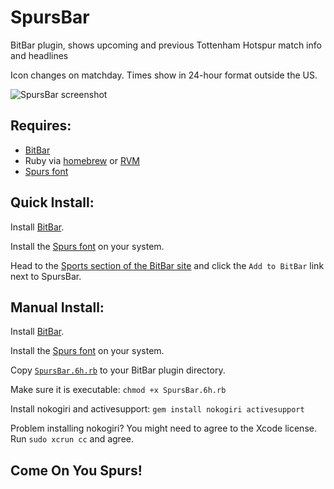 # SpursBar
BitBar plugin, shows upcoming and previous Tottenham Hotspur match info and headlines

Icon changes on matchday. Times show in 24-hour format outside the US.

![SpursBar screenshot](https://cloud.githubusercontent.com/assets/2213967/18461786/071d930a-794b-11e6-868c-4b3da43b7639.png)

## Requires:
* [BitBar](https://getbitbar.com/)
* Ruby via [homebrew](https://www.ruby-lang.org/en/documentation/installation/#homebrew) or [RVM](https://rvm.io)
* [Spurs font](http://www.tottenhamhotspur.com/components/fonts/spurs-webfont.ttf)

## Quick Install:
Install [BitBar](https://getbitbar.com/).

Install the [Spurs font](http://www.tottenhamhotspur.com/components/fonts/spurs-webfont.ttf) on your system.

Head to the [Sports section of the BitBar site](https://getbitbar.com/plugins/Sports) and click the `Add to BitBar` link next to SpursBar.

## Manual Install:
Install [BitBar](https://getbitbar.com/).

Install the [Spurs font](http://www.tottenhamhotspur.com/components/fonts/spurs-webfont.ttf) on your system.

Copy [`SpursBar.6h.rb`](https://github.com/coreyk/SpursBar/raw/master/SpursBar.6h.rb) to your BitBar plugin directory.

Make sure it is executable: `chmod +x SpursBar.6h.rb`

Install nokogiri and activesupport: `gem install nokogiri activesupport`

Problem installing nokogiri? You might need to agree to the Xcode license. Run `sudo xcrun cc` and agree.


## Come On You Spurs!
